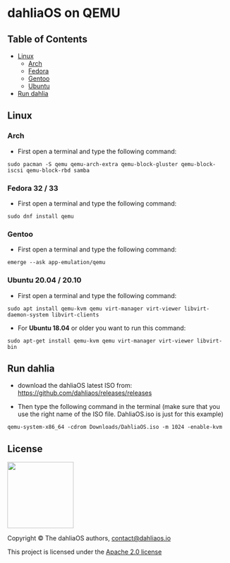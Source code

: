 # dahliaOS on QEMU

## Table of Contents
- [Linux](#linux)
  * [Arch](#arch)
  * [Fedora](#fedora-32--33)
  * [Gentoo](#gentoo)
  * [Ubuntu](#ubuntu-2004--2010)
- [Run dahlia](#run-dahlia)

## Linux

### Arch
- First open a terminal and type the following command:
```
sudo pacman -S qemu qemu-arch-extra qemu-block-gluster qemu-block-iscsi qemu-block-rbd samba
```
### Fedora 32 / 33
- First open a terminal and type the following command:
```
sudo dnf install qemu
```
### Gentoo
- First open a terminal and type the following command:
```
emerge --ask app-emulation/qemu
```
### Ubuntu 20.04 / 20.10
- First open a terminal and type the following command:
```
sudo apt install qemu-kvm qemu virt-manager virt-viewer libvirt-daemon-system libvirt-clients
```
- For **Ubuntu 18.04** or older you want to run this command: 
```
sudo apt-get install qemu-kvm qemu virt-manager virt-viewer libvirt-bin
```
## Run dahlia
- download the dahliaOS latest ISO from: https://github.com/dahliaos/releases/releases 

- Then type the following command in the terminal (make sure that you use the right name of the ISO file. DahliaOS.iso is just for this example)
```
qemu-system-x86_64 -cdrom Downloads/DahliaOS.iso -m 1024 -enable-kvm
```
## License

<div align=left>
<img width="150" src="../img/logo/dahliaOS%20logo%20with%20text%20(drop%20shadow).png"/>
</div>

Copyright © The dahliaOS authors, contact@dahliaos.io

This project is licensed under the [Apache 2.0 license](../LICENSE)
